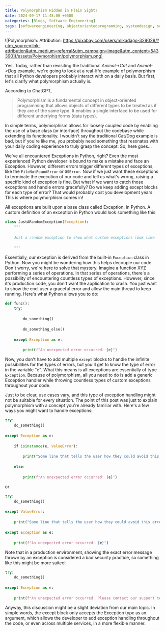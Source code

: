 ```yaml
---
title: Polymorphism Hidden in Plain Sight?
date: 2024-09-17 11:48:00 +0500
categories: [Blogs, Software Engineering]
tags: [softwareengineering, objectorientedprogramming, systemdesign, scalability, maintainability, polymorphism, abstraction]
---
```


![Polymorphism: Attribution: https://pixabay.com/users/mikadago-328028/?utm_source=link-attribution&utm_medium=referral&utm_campaign=image&utm_content=543390](/assets/Polymorphism/polymorphism.png)

Yes. Today, rather than revisiting the traditional *Animal->Cat* and *Animal->Dog* example, we're going to look at a real-life example of polymorphism that all Python developers probably interact with on a daily basis. But first, let's clarify what polymorphism actually is.

According to ChatGPT, 

>Polymorphism is a fundamental concept in object-oriented programming that allows objects of different types to be treated as if they are of the same type. It enables a single interface to be used for different underlying forms (data types).

In simple terms, polymorphism allows for loosely coupled code by enabling the use of a base class (or interface) throughout the codebase while extending its functionality.
I wouldn't say the traditional Cat/Dog example is bad, but if you're like me, you probably need something that resonates with your daily coding experience to truly grasp the concept. So, here goes...

We've all encountered Exceptions in Python, right? Even the most experienced Python developer is bound to make a mistake and face an Exception. However, different errors trigger different types of exceptions, like the `FileNotFoundError` or `OSError`. Now if we just want these exceptions to terminate the execution of our code and tell us what's wrong, raising a specific kind of exception is fine. But what if we want to catch those exceptions and handle errors gracefully? Do we keep adding except blocks for each type of error? That would probably cost you development years. This is where polymorphism comes in!

All exceptions are built upon a base class called Exception, in Python. A custom definition of an exception in Python would look something like this:

```python
class JustARandomException(Exception):
    """

	Just a random exception to show what custom exceptions look like

	"""
```

Essentially, our exception is derived from the built-in `Exception` class in Python. Now you might be wondering how this helps decouple our code. Don't worry, we're here to solve that mystery. Imagine a function XYZ performing a series of operations. In that series of operations, there's a possibility of encountering countless types of exceptions. However, since it's production code, you don't want the application to crash. You just want to show the end-user a graceful error and allow the main thread to keep running. Here's what Python allows you to do:

```python
def func():
	try:

		do_something()

		do_something_else()

	except Exception as e:

		print(f"An unexpected error occurred: {e}")
```

Now, you don't have to add multiple `except` blocks to handle the infinite possibilities for the types of errors, but you'll get to know the type of error in the variable "e". What this means is all exceptions are essentially of type `Exception`. Because of polymorphism, all you need to do is add a generic Exception handler while throwing countless types of custom exceptions throughout your code. 

Just to be clear, use cases vary, and this type of exception handling might not be suitable for every situation. The point of this post was just to explain polymorphism with a concept you're already familiar with. Here's a few ways you might want to handle exceptions:

```python
try:
	do_something()

except Exception as e:

	if isinstance(e, ValueError):

		print("Some line that tells the user how they could avoid this error")

	else:

		print(f"An unexpected error occurred: {e}")
```

or

```python
try:
	do_something()

except ValueError:

	print("Some line that tells the user how they could avoid this error")

except Exception as e:

	print(f"An unexpected error occurred: {e}")
```

Note that in a production environment, showing the exact error message thrown by an exception is considered a bad security practice, so something like this might be more suited:

```python
try:
	do_something()

except Exception as e:

	print(f"An unexpected error occurred. Please contact our support team for further assistance")
```

Anyway, this discussion might be a slight deviation from our main topic. In simple words, the except block only accepts the Exception type as an argument, which allows the developer to add exception handling throughout the code, or even across multiple services, in a more flexible manner.